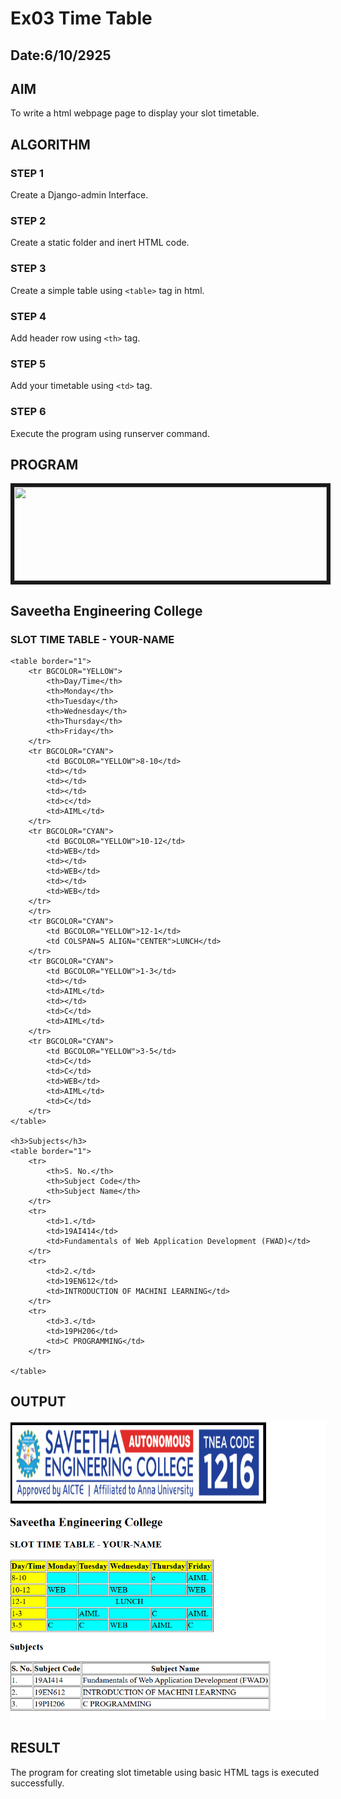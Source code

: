 # Ex03 Time Table
## Date:6/10/2925

## AIM
To write a html webpage page to display your slot timetable.

## ALGORITHM
### STEP 1
Create a Django-admin Interface.

### STEP 2
Create a static folder and inert HTML code.

### STEP 3
Create a simple table using ```<table>``` tag in html.

### STEP 4
Add header row using ```<th>``` tag.

### STEP 5
Add your timetable using ```<td>``` tag.

### STEP 6
Execute the program using runserver command.

## PROGRAM
<!DOCTYPE html>
<html>
<head>
    <title>Slot Time Table - karthiga sri</title>
</head>
<body>
    <IMG SRC="/static/logo.png"HEIGHT="150"WIDTH="500"BORDER=6>
    <h2>Saveetha Engineering College</h2>
    <h3>SLOT TIME TABLE - YOUR-NAME</h3>

    <table border="1">
        <tr BGCOLOR="YELLOW">
            <th>Day/Time</th>
            <th>Monday</th>
            <th>Tuesday</th>
            <th>Wednesday</th>
            <th>Thursday</th>
            <th>Friday</th>
        </tr>
        <tr BGCOLOR="CYAN">
            <td BGCOLOR="YELLOW">8-10</td>
            <td></td>
            <td></td>
            <td></td>
            <td>c</td>
            <td>AIML</td>
        </tr>
        <tr BGCOLOR="CYAN">
            <td BGCOLOR="YELLOW">10-12</td>
            <td>WEB</td>
            <td></td>
            <td>WEB</td>
            <td></td>
            <td>WEB</td>
        </tr>
        </tr>
        <tr BGCOLOR="CYAN">
            <td BGCOLOR="YELLOW">12-1</td>
            <td COLSPAN=5 ALIGN="CENTER">LUNCH</td>
        </tr>
        <tr BGCOLOR="CYAN">
            <td BGCOLOR="YELLOW">1-3</td>
            <td></td>
            <td>AIML</td>
            <td></td>
            <td>C</td>
            <td>AIML</td>
        </tr>
        <tr BGCOLOR="CYAN">
            <td BGCOLOR="YELLOW">3-5</td>
            <td>C</td>
            <td>C</td>
            <td>WEB</td>
            <td>AIML</td>
            <td>C</td>
        </tr>
    </table>

    <h3>Subjects</h3>
    <table border="1">
        <tr>
            <th>S. No.</th>
            <th>Subject Code</th>
            <th>Subject Name</th>
        </tr>
        <tr>
            <td>1.</td>
            <td>19AI414</td>
            <td>Fundamentals of Web Application Development (FWAD)</td>
        </tr>
        <tr>
            <td>2.</td>
            <td>19EN612</td>
            <td>INTRODUCTION OF MACHINI LEARNING</td>
        </tr>
        <tr>
            <td>3.</td>
            <td>19PH206</td>
            <td>C PROGRAMMING</td>
        </tr>
        
    </table>
</body>
</html>

## OUTPUT
![alt text](<Screenshot 2025-10-06 141430.png>)

## RESULT
The program for creating slot timetable using basic HTML tags is executed successfully.

